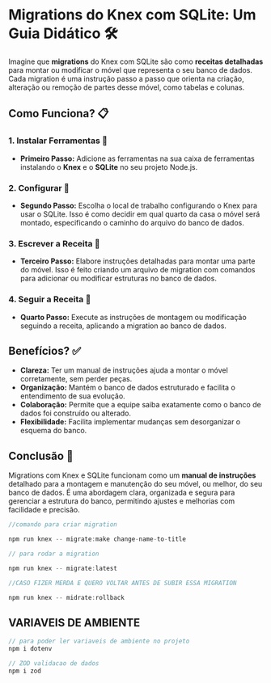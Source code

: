 # Migrations do Knex com SQLite: Um Guia Didático 🛠️

Imagine que **migrations** do Knex com SQLite são como **receitas detalhadas** para montar ou modificar o móvel que representa o seu banco de dados. Cada migration é uma instrução passo a passo que orienta na criação, alteração ou remoção de partes desse móvel, como tabelas e colunas.

## Como Funciona? 📋

### 1. **Instalar Ferramentas 🧰**

- **Primeiro Passo:** Adicione as ferramentas na sua caixa de ferramentas instalando o **Knex** e o **SQLite** no seu projeto Node.js.

### 2. **Configurar 📐**

- **Segundo Passo:** Escolha o local de trabalho configurando o Knex para usar o SQLite. Isso é como decidir em qual quarto da casa o móvel será montado, especificando o caminho do arquivo do banco de dados.

### 3. **Escrever a Receita 📝**

- **Terceiro Passo:** Elabore instruções detalhadas para montar uma parte do móvel. Isso é feito criando um arquivo de migration com comandos para adicionar ou modificar estruturas no banco de dados.

### 4. **Seguir a Receita 🔧**

- **Quarto Passo:** Execute as instruções de montagem ou modificação seguindo a receita, aplicando a migration ao banco de dados.

## Benefícios? ✅

- **Clareza:** Ter um manual de instruções ajuda a montar o móvel corretamente, sem perder peças.
- **Organização:** Mantém o banco de dados estruturado e facilita o entendimento de sua evolução.
- **Colaboração:** Permite que a equipe saiba exatamente como o banco de dados foi construído ou alterado.
- **Flexibilidade:** Facilita implementar mudanças sem desorganizar o esquema do banco.

## Conclusão 🏁

Migrations com Knex e SQLite funcionam como um **manual de instruções** detalhado para a montagem e manutenção do seu móvel, ou melhor, do seu banco de dados. É uma abordagem clara, organizada e segura para gerenciar a estrutura do banco, permitindo ajustes e melhorias com facilidade e precisão.

```js
//comando para criar migration

npm run knex -- migrate:make change-name-to-title

// para rodar a migration

npm run knex -- migrate:latest

//CASO FIZER MERDA E QUERO VOLTAR ANTES DE SUBIR ESSA MIGRATION

npm run knex -- midrate:rollback
```

## VARIAVEIS DE AMBIENTE

```js
// para poder ler variaveis de ambiente no projeto
npm i dotenv

// ZOD validacao de dados
npm i zod 
```